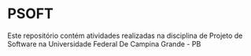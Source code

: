 # PSOFT

Este repositório contém atividades realizadas na disciplina de Projeto de Software na Universidade Federal De Campina Grande - PB

